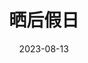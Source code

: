 ---
title: '晒后假日'
date: '2023-08-13'
price: '70.0'
theaters: ['中国电影资料馆艺术影院']
seat: ['10-16']
remark: ['英语', '2D']
---